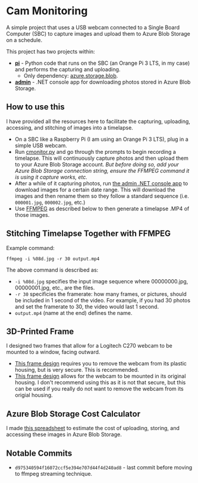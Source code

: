 # Cam Monitoring
A simple project that uses a USB webcam connected to a Single Board Computer (SBC) to capture images and upload them to Azure Blob Storage on a schedule.

This project has two projects within:
- **[pi](./pi/)** - Python code that runs on the SBC (an Orange Pi 3 LTS, in my case) and performs the capturing and uploading.
    - Only dependency: [azure.storage.blob](https://pypi.org/project/azure-storage-blob/).
- **[admin](./admin/)** - .NET console app for downloading photos stored in Azure Blob Storage.

## How to use this
I have provided all the resources here to facilitate the capturing, uploading, accessing, and stitching of images into a timelapse.

- On a SBC like a Raspberry Pi (I am using an Orange Pi 3 LTS), plug in a simple USB webcam.
- Run [cmonitor.py](./src/pi/cmonitor.py) and go through the prompts to begin recording a timelapse. This will continuously capture photos and then upload them to your Azure Blob Storage account. *But before doing so, add your Azure Blob Storage connection string, ensure the FFMPEG command it is using it capture works, etc.*
- After a while of it capturing photos, run [the admin .NET console app](./src/admin/) to download images for a certain date range. This will download the images and then rename them so they follow a standard sequence (i.e. `000001.jpg`, `000002.jpg`, etc.)
- Use [FFMPEG](https://www.ffmpeg.org/) as described below to then generate a timelapse .MP4 of those images.

## Stitching Timelapse Together with FFMPEG
Example command:
```
ffmpeg -i %08d.jpg -r 30 output.mp4
```

The above command is described as:
- `-i %08d.jpg` specifies the input image sequence where 00000000.jpg, 00000001.jpg, etc., are the files.
- `-r 30` specificies the framerate: how many frames, or pictures, should be included in 1 second of the video. For example, if you had 30 photos and set the framerate to 30, the video would last 1 second.
- `output.mp4` (name at the end) defines the name.

## 3D-Printed Frame
I designed two frames that allow for a Logitech C270 webcam to be mounted to a window, facing outward.
- [This frame design](https://www.thingiverse.com/thing:6859186) requires you to remove the webcam from its plastic housing, but is very secure. This is recommended.
- [This frame design](https://www.thingiverse.com/thing:6806473) allows for the webcam to be mounted in its original housing. I don't recommend using this as it is not that secure, but this can be used if you really do not want to remove  the webcam from its origial housing.

## Azure Blob Storage Cost Calculator
I made [this spreadsheet](https://github.com/TimHanewich/cam-monitor/releases/download/1/azure-calculator.xlsx) to estimate the cost of uploading, storing, and accessing these images in Azure Blob Storage.

## Notable Commits
- `d975340594f16072ccf5e394e707d44f4d240ad8` - last commit before moving to ffmpeg streaming technique.